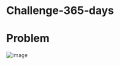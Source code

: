 # Challenge-365-days

# Problem
![image](https://user-images.githubusercontent.com/89210730/154688719-d33d7a25-1f4f-49e4-8ba3-c663c659d66b.png)

